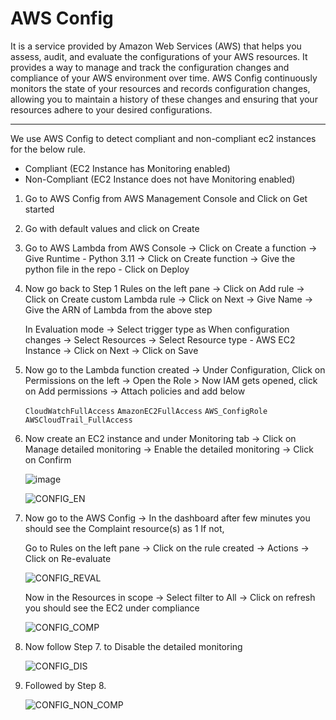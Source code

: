 # AWS Config

It is a service provided by Amazon Web Services (AWS) that helps you assess, audit, and evaluate the configurations of your AWS resources. It provides a way to manage and track the configuration changes and compliance of your AWS environment over time. AWS Config continuously monitors the state of your resources and records configuration changes, allowing you to maintain a history of these changes and ensuring that your resources adhere to your desired configurations.

---
We use AWS Config to detect compliant and non-compliant ec2 instances for the below rule.

- Compliant (EC2 Instance has Monitoring enabled)
- Non-Compliant (EC2 Instance does not have Monitoring enabled)
  
1.  Go to AWS Config from AWS Management Console and Click on Get started


2. Go with default values and click on Create


3. Go to AWS Lambda from AWS Console -> Click on Create a function -> Give Runtime - Python 3.11 -> Click on Create function -> Give the python file in the repo - Click on Deploy 


5. Now go back to Step 1 Rules on the left pane -> Click on Add rule -> Click on Create custom Lambda rule -> Click on Next -> Give Name -> Give the ARN of Lambda from the above step

    In Evaluation mode -> Select trigger type as When configuration changes -> Select Resources -> Select Resource type - AWS EC2 Instance -> Click on Next -> Click on Save


6. Now go to the Lambda function created -> Under Configuration, Click on Permissions on the left -> Open the Role > Now IAM gets opened, click on Add permissions -> Attach policies and add below
     
    `CloudWatchFullAccess`
    `AmazonEC2FullAccess`
    `AWS_ConfigRole`
    `AWSCloudTrail_FullAccess`
 

7. Now create an EC2 instance and under Monitoring tab -> Click on Manage detailed monitoring ->  Enable the detailed monitoring -> Click on Confirm

    ![image](https://github.com/Pavan-1997/AWS_Config/assets/32020205/fc676276-50f6-4ef9-a598-c073eda95f7c)
    
    ![CONFIG_EN](https://github.com/Pavan-1997/AWS_Config/assets/32020205/440de8fb-51e6-4b01-b055-26e1b6e78fd2)


8. Now go to the AWS Config -> In the dashboard after few minutes you should see the Complaint resource(s) as 1 If not,

    Go to Rules on the left pane -> Click on the rule created -> Actions -> Click on Re-evaluate

      ![CONFIG_REVAL](https://github.com/Pavan-1997/AWS_Config/assets/32020205/c0375159-c822-496e-b942-76cdd0acf061)

    
    Now in the Resources in scope -> Select filter to All -> Click on refresh you should see the EC2 under compliance

      ![CONFIG_COMP](https://github.com/Pavan-1997/AWS_Config/assets/32020205/09455d24-c5a9-41ac-8c79-2be3457d736c)

    
10. Now follow Step 7. to Disable the detailed monitoring

    ![CONFIG_DIS](https://github.com/Pavan-1997/AWS_Config/assets/32020205/541dd717-5ab8-42c6-b3fd-8216f7aa8e2c)


11. Followed by Step 8.

    ![CONFIG_NON_COMP](https://github.com/Pavan-1997/AWS_Config/assets/32020205/0ea880e5-58ac-4f89-86d4-66e0e6d05f56)
